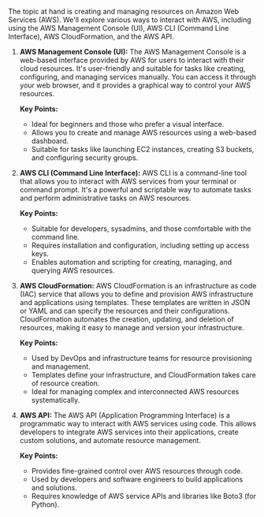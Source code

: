 The topic at hand is creating and managing resources on Amazon Web Services (AWS). We'll explore various ways to interact with AWS, including using the AWS Management Console (UI), AWS CLI (Command Line Interface), AWS CloudFormation, and the AWS API.

1. **AWS Management Console (UI):**
   The AWS Management Console is a web-based interface provided by AWS for users to interact with their cloud resources. It's user-friendly and suitable for tasks like creating, configuring, and managing services manually. You can access it through your web browser, and it provides a graphical way to control your AWS resources.

   **Key Points:**
   - Ideal for beginners and those who prefer a visual interface.
   - Allows you to create and manage AWS resources using a web-based dashboard.
   - Suitable for tasks like launching EC2 instances, creating S3 buckets, and configuring security groups.

2. **AWS CLI (Command Line Interface):**
   AWS CLI is a command-line tool that allows you to interact with AWS services from your terminal or command prompt. It's a powerful and scriptable way to automate tasks and perform administrative tasks on AWS resources.

   **Key Points:**
   - Suitable for developers, sysadmins, and those comfortable with the command line.
   - Requires installation and configuration, including setting up access keys.
   - Enables automation and scripting for creating, managing, and querying AWS resources.

3. **AWS CloudFormation:**
   AWS CloudFormation is an infrastructure as code (IAC) service that allows you to define and provision AWS infrastructure and applications using templates. These templates are written in JSON or YAML and can specify the resources and their configurations. CloudFormation automates the creation, updating, and deletion of resources, making it easy to manage and version your infrastructure.

   **Key Points:**
   - Used by DevOps and infrastructure teams for resource provisioning and management.
   - Templates define your infrastructure, and CloudFormation takes care of resource creation.
   - Ideal for managing complex and interconnected AWS resources systematically.

4. **AWS API:**
   The AWS API (Application Programming Interface) is a programmatic way to interact with AWS services using code. This allows developers to integrate AWS services into their applications, create custom solutions, and automate resource management.

   **Key Points:**
   - Provides fine-grained control over AWS resources through code.
   - Used by developers and software engineers to build applications and solutions.
   - Requires knowledge of AWS service APIs and libraries like Boto3 (for Python).
   